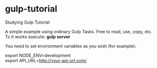 # gulp-tutorial
Studying Gulp Tutorial

A simple example using ordinary Gulp Tasks. Free to read, use, copy, etc.<br/>
To it works execute: <strong>gulp server</strong><br/>

You need to set environment variables as you wish (for example):

export NODE_ENV=development<br/>
export API_URL=http://your-api-url.com/<br/>
